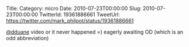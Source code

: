 Title: 
Category: micro
Date: 2010-07-23T00:00:00
Slug: 2010-07-23T00:00:00
TwitterId: 19361886661
TweetUrl: https://twitter.com/mark_philpot/status/19361886661

[@dduane](https://twitter.com/dduane) video or it never happened =) eagerly awaiting OD (which is an odd abbreviation)